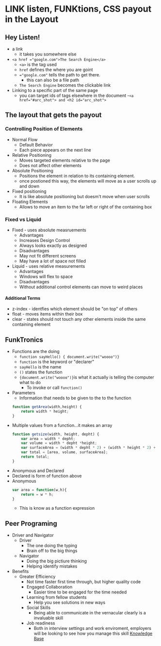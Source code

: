 # LINK listen, FUNKtions, CSS payout in the Layout

## Hey Listen!
- a link
  - it takes you somewhere else
- `<a href ="google.com">The Search Engine</a>`
  - `<a>` is the tag used
  - `href` defines the where you are goint
  - `="google.com"` tells the path to get there.
    - this can also be a file path
  - `The Search Engine` becomes the clickable link
- Linking to a specific part of the same page
    - you can target ids of tags elsewhere in the document
    -`<a href="#arc_shot"> and <h2 id="arc_shot">`

## The layout that gets the payout
### Controlling Position of Elements
- Normal Flow
    - Default Behavior
    - Each piece appears on the next line 
- Relative Positioning
    - Moves targeted elements relative to the page
    - Does not affect other elements
- Absolute Positioning
    - Positions the element in relation to its containing element.
    - once postioned this way, the elements will move as a user scrolls up and down
- Fixed positioning
    - It is like absolute positioning but doesm't move when user scrolls
- Floating Elements
    - Allows to move an item to the far left or right of the containing box
### Fixed vs Liquid
- Fixed - uses absolute measruements
    - Advantages
    - Increases Design Control
    - Always looks exactly as designed
    - Disadvantages
    - May not fit different screens
    - May have a lot of space not filled
- Liquid - uses relative measurements
    - Advantages
    - Windows will flex to space
    - Disadvantages
    - Without additional control elements can move to weird places
#### Additional Terms
- z-index - identfies which element should be "on top" of others
- float - moves items within their box
- clear - states should not touch any other elements inside the same containing element

## FunkTronics
- Functions are the doing
  - `function sayHello() { document.write("woooo")}`
  - `function` is the keyword or "declarer"
  - `sayHello` is the name
  - `()` states the function 
  - `{document.write("woooo")}`is what it actually is telling the computer what to do
    - To invoke or call `function()`
- Parameters
  - Information that needs to be given to the to the function
  ``` js
  function getArea(width,height) {
      return width * height;  
  }
  ```
- Multiple values from a function...it makes an array
  ```js
  function getsize(width, height, depht) {
      var area = width * depht;
      var volume = width * depht *height;
      var surfaceArea = (width * depht * 2) + (width * height * 2) + (depht * height *2);
      var total = [area, volume, surfaceArea];
      return total;
  }
  ```
- Anonymous and Declared
 - Declared is form of function above
 - Anonymous
    ``` js
    var area = function(w,h){
        return = w * h;
    }
    ```
    - This is know as a function expression

## Peer Programing
- Driver and Navigator
  - Driver
    - The one doing the typing
    - Brain off to the big things
  - Navigator
    - Doing the big pictiure thinking
    - Helping identify mistakes
- Benefits
  - Greater Efficiency
    - Not time faster first time through, but higher quality code
    - Engaged Collaboration
      - Easier time to be engaged for the time needed
    - Learning from fellow students
      - Help you see solutions in new ways
    - Social Skills
      - Being able to communicate in the vernacular clearly is a invaluable skill
    - Job readiness
      - Both in interview settings and work enviroment, employers will be looking to see how you manage this skill
[Knowledge Base](README.md)